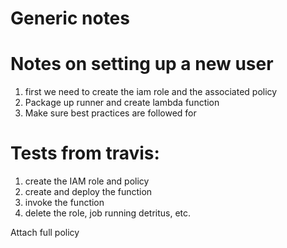 # Generic notes

# Notes on setting up a new user
1. first we need to create the iam role and the associated policy 
2. Package up runner and create lambda function
3. Make sure best practices are followed for 

# Tests from travis:
1. create the IAM role and policy
2. create and deploy the function
3. invoke the function
4. delete the role, job running detritus, etc. 



Attach full policy
